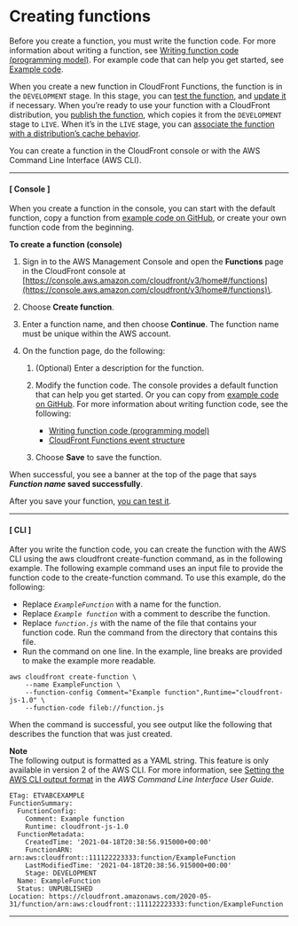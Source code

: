 # Creating functions<a name="create-function"></a>

Before you create a function, you must write the function code\. For more information about writing a function, see [Writing function code \(programming model\)](writing-function-code.md)\. For example code that can help you get started, see [Example code](functions-example-code.md)\.

When you create a new function in CloudFront Functions, the function is in the `DEVELOPMENT` stage\. In this stage, you can [test the function](test-function.md), and [update it](update-function.md) if necessary\. When you’re ready to use your function with a CloudFront distribution, you [publish the function](publish-function.md), which copies it from the `DEVELOPMENT` stage to `LIVE`\. When it’s in the `LIVE` stage, you can [associate the function with a distribution’s cache behavior](associate-function.md)\.

You can create a function in the CloudFront console or with the AWS Command Line Interface \(AWS CLI\)\.

------
#### [ Console ]

When you create a function in the console, you can start with the default function, copy a function from [example code on GitHub](https://github.com/aws-samples/amazon-cloudfront-functions), or create your own function code from the beginning\.

**To create a function \(console\)**

1. Sign in to the AWS Management Console and open the **Functions** page in the CloudFront console at [https://console.aws.amazon.com/cloudfront/v3/home#/functions](https://console.aws.amazon.com/cloudfront/v3/home#/functions)\.

1. Choose **Create function**\.

1. Enter a function name, and then choose **Continue**\. The function name must be unique within the AWS account\.

1. On the function page, do the following:

   1. \(Optional\) Enter a description for the function\.

   1. Modify the function code\. The console provides a default function that can help you get started\. Or you can copy from [example code on GitHub](https://github.com/aws-samples/amazon-cloudfront-functions)\. For more information about writing function code, see the following:
      + [Writing function code \(programming model\)](writing-function-code.md)
      + [CloudFront Functions event structure](functions-event-structure.md)

   1. Choose **Save** to save the function\.

When successful, you see a banner at the top of the page that says ***Function name* saved successfully**\.

After you save your function, [you can test it](test-function.md)\.

------
#### [ CLI ]

After you write the function code, you can create the function with the AWS CLI using the aws cloudfront create\-function command, as in the following example\. The following example command uses an input file to provide the function code to the create\-function command\. To use this example, do the following:
+ Replace *`ExampleFunction`* with a name for the function\.
+ Replace *`Example function`* with a comment to describe the function\.
+ Replace *`function.js`* with the name of the file that contains your function code\. Run the command from the directory that contains this file\.
+ Run the command on one line\. In the example, line breaks are provided to make the example more readable\.

```
aws cloudfront create-function \
    --name ExampleFunction \
    --function-config Comment="Example function",Runtime="cloudfront-js-1.0" \
    --function-code fileb://function.js
```

When the command is successful, you see output like the following that describes the function that was just created\.

**Note**  
The following output is formatted as a YAML string\. This feature is only available in version 2 of the AWS CLI\. For more information, see [Setting the AWS CLI output format]() in the *AWS Command Line Interface User Guide*\.

```
ETag: ETVABCEXAMPLE
FunctionSummary:
  FunctionConfig:
    Comment: Example function
    Runtime: cloudfront-js-1.0
  FunctionMetadata:
    CreatedTime: '2021-04-18T20:38:56.915000+00:00'
    FunctionARN: arn:aws:cloudfront::111122223333:function/ExampleFunction
    LastModifiedTime: '2021-04-18T20:38:56.915000+00:00'
    Stage: DEVELOPMENT
  Name: ExampleFunction
  Status: UNPUBLISHED
Location: https://cloudfront.amazonaws.com/2020-05-31/function/arn:aws:cloudfront::111122223333:function/ExampleFunction
```

------